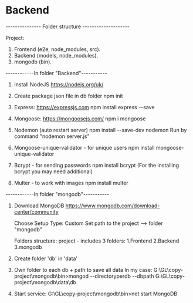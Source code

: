 # Backend

--------------- Folder structure --------------------

Project:
1. Frontend (e2e, node_modules, src).
2. Backend (models, node_modules).
3. mongodb (bin).

------------In folder "Backend"-----------
1. Install NodeJS
https://nodejs.org/uk/

2. Create package json file in db folder
npm init

3. Express:
https://expressjs.com
npm install express --save

4. Mongoose:
https://mongoosejs.com/
npm i mongoose

5. Nodemon (auto restart server)
npm install --save-dev nodemon
Run by command "nodemon server.js"

6. Mongoose-unique-validator - for unique users
npm install mongoose-unique-validator

7. Bcrypt - for sending passwords
npm install bcrypt
(For the installing bcrypt you may need additional)

8. Multer - to work with images
npm install multer

------------In folder "mongodb"-----------
1. Download MongoDB
https://www.mongodb.com/download-center/community

	Choose Setup Type: Custom
	Set path to the project --> folder "mongodb"

	Folders structure:
		project - includes 3 folders:
			1.Frontend
			2.Backend
			3.mongodb

2. Create folder 'db' in 'data'
3. Own folder to each db + path to save all data
	In my case:
	G:\GL\copy-project\mongodb\bin>mongod --directoryperdb --dbpath G:\GL\copy-project\mongodb\data\db

4. Start service:
G:\GL\copy-project\mongodb\bin>net start MongoDB


